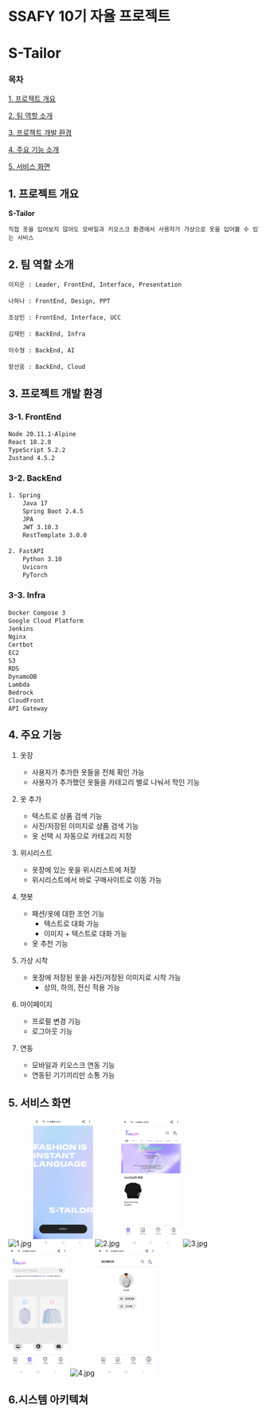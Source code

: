 # SSAFY 10기 자율 프로젝트

# S-Tailor

### 목차

[1. 프로젝트 개요](#1-프로젝트-개요)

[2. 팀 역할 소개](#2-팀-소개)

[3. 프로젝트 개발 환경](#3-프로젝트-개발-환경)

[4. 주요 기능 소개](#4-주요-기능-소개)

[5. 서비스 화면](#5-서비스-화면)

## 1. 프로젝트 개요

<b>S-Tailor</b>

    직접 옷을 입어보지 않아도 모바일과 키오스크 환경에서 사용자가 가상으로 옷을 입어볼 수 있는 서비스

## 2. 팀 역할 소개

    이지은 : Leader, FrontEnd, Interface, Presentation

    나하나 : FrontEnd, Design, PPT

    조상민 : FrontEnd, Interface, UCC

    김재민 : BackEnd, Infra

    이수형 : BackEnd, AI

    장선웅 : BackEnd, Cloud

## 3. 프로젝트 개발 환경

<h3>3-1. FrontEnd</h3>

```
Node 20.11.1-Alpine
React 18.2.0
TypeScript 5.2.2
Zustand 4.5.2
```

<h3>3-2. BackEnd</h3>

```
1. Spring
    Java 17
    Spring Boot 2.4.5
    JPA
    JWT 3.10.3
    RestTemplate 3.0.0

2. FastAPI
    Python 3.10
    Uvicorn
    PyTorch
```

<h3>3-3. Infra</h3>

```
Docker Compose 3
Google Cloud Platform
Jenkins
Nginx
Certbot
EC2
S3
RDS
DynamoDB
Lambda
Bedrock
CloudFront
API Gateway
```

## 4. 주요 기능

1. 옷장

   - 사용자가 추가한 옷들을 전체 확인 가능
   - 사용자가 추가했던 옷들을 카테고리 별로 나눠서 학인 기능

2. 옷 추가

   - 텍스트로 상품 검색 기능
   - 사진/저장된 이미지로 상품 검색 기능
   - 옷 선택 시 자동으로 카테고리 지정

3. 위시리스트

   - 옷장에 있는 옷을 위시리스트에 저장
   - 위시리스트에서 바로 구매사이트로 이동 가능

4. 챗봇

   - 패션/옷에 대한 조언 기능
     - 텍스트로 대화 가능
     - 이미지 + 텍스트로 대화 가능
   - 옷 추천 기능

5. 가상 시착

   - 옷장에 저장된 옷을 사진/저장된 이미지로 시착 가능
     - 상의, 하의, 전신 적용 가능

6. 마이페이지

   - 프로필 변경 기능
   - 로그아웃 기능

7. 연동
   - 모바일과 키오스크 연동 기능
   - 연동된 기기끼리만 소통 가능

## 5. 서비스 화면

![1.jpg]() <img src="readme_images/1.jpg"  width="120" margin="10">
![2.jpg]() <img src="readme_images/2.jpg"  width="120" margin="10">
![3.jpg]() <img src="readme_images/3.jpg"  width="120" margin="10">
![4.jpg]() <img src="readme_images/4.jpg"  width="120" margin="10">

## 6.시스템 아키텍쳐
